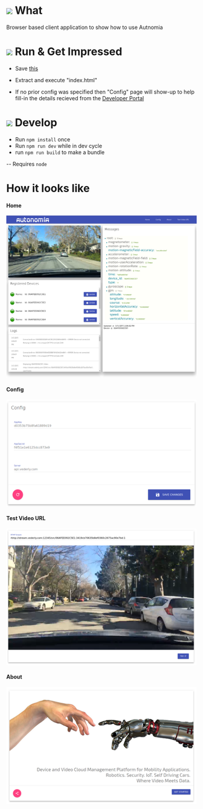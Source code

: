 
# ![](https://storage.googleapis.com/material-icons/external-assets/v4/icons/svg/ic_help_outline_black_24px.svg) What
Browser based client application to show how to use Autnomia

# ![](https://storage.googleapis.com/material-icons/external-assets/v4/icons/svg/ic_file_download_black_24px.svg) Run & Get Impressed
 - Save [this](https://github.com/Autonomia/Autonomia-Client-Sample-Browser/releases/download/v1.0/Autonomia-Client-Sample-Browser.zip)

 - Extract and execute "index.html"
 - If no prior config was specified then "Config" page will show-up to help fill-in the details recieved from the [Developer Portal](https://developer.autnomia.io)

# ![](https://storage.googleapis.com/material-icons/external-assets/v4/icons/svg/ic_code_black_24px.svg) Develop
- Run `npm install` once
- Run `npm run dev` while in dev cycle
- run `npm run build` to make a bundle

-- Requires `node`



# How it looks like
#### Home
![Home](screens/Home.png?raw=true "Home")
#### Config
![Config](screens/Config.png?raw=true "Config")
#### Test Video URL
![Test Video URL](screens/TestVideoUrl.png?raw=true "Test Video URL")
#### About
![About](screens/About.png?raw=true "Config")
